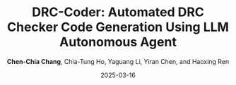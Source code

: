 ---
title: "DRC-Coder: Automated DRC Checker Code Generation Using LLM Autonomous Agent"
collection: publications
permalink: /publication/2025-drccoder
author: '<b>Chen-Chia Chang</b>, Chia-Tung Ho, Yaguang Li, Yiran Chen, and Haoxing Ren'
date: 2025-03-16
venue: 'Proceedings of the 2025 International Symposium on Physical Design
(ISPD ’25), March 16–19, 2025, Austin, TX, USA.'
link: 'https://arxiv.org/pdf/2412.05311'
paperurl: 'http://turtleben.github.io/files/ISPD25_Large_Language_Model_based_Automated_DRC_Checker_Generation-2.pdf'
---